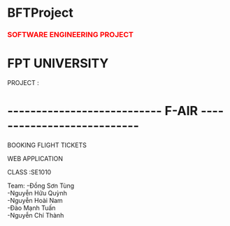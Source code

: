 # BFTProject

<h3 style="color: red">SOFTWARE ENGINEERING PROJECT</h3>

<h1>FPT UNIVERSITY</h1>

PROJECT :

<h1>---------------------------  F-AIR  --------------------------- </h1>

BOOKING FLIGHT TICKETS

WEB APPLICATION

CLASS :SE1010

Team: 
-Đồng Sơn Tùng<br>
-Nguyễn Hữu Quỳnh<br>
-Nguyễn Hoài Nam<br>
-Đào Mạnh Tuấn<br>
-Nguyễn Chí Thành<br>
